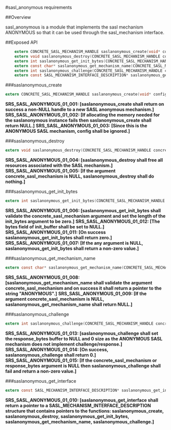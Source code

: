 #sasl_anonymous requirements
 
##Overview

sasl_anonymous is a module that implements the sasl mechanism ANONYMOUS so that it can be used through the sasl_mechanism interface.

##Exposed API

```C
	extern CONCRETE_SASL_MECHANISM_HANDLE saslanonymous_create(void* config);
	extern void saslanonymous_destroy(CONCRETE_SASL_MECHANISM_HANDLE concrete_sasl_mechanism);
	extern int saslanonymous_get_init_bytes(CONCRETE_SASL_MECHANISM_HANDLE concrete_sasl_mechanism, SASL_MECHANISM_BYTES* init_bytes);
	extern const char* saslanonymous_get_mechanism_name(CONCRETE_SASL_MECHANISM_HANDLE concrete_sasl_mechanism);
	extern int saslanonymous_challenge(CONCRETE_SASL_MECHANISM_HANDLE concrete_sasl_mechanism, const SASL_MECHANISM_BYTES* challenge_bytes, SASL_MECHANISM_BYTES* response_bytes);
	extern const SASL_MECHANISM_INTERFACE_DESCRIPTION* saslanonymous_get_interface(void);
```

###saslanonymous_create

```C
extern CONCRETE_SASL_MECHANISM_HANDLE saslanonymous_create(void* config);
```

**SRS_SASL_ANONYMOUS_01_001: [**saslanonymous_create shall return on success a non-NULL handle to a new SASL anonymous mechanism.**]** 
**SRS_SASL_ANONYMOUS_01_002: [**If allocating the memory needed for the saslanonymous instance fails then saslanonymous_create shall return NULL.**]** 
**SRS_SASL_ANONYMOUS_01_003: [**Since this is the ANONYMOUS SASL mechanism, config shall be ignored.**]**

###saslanonymous_destroy

```C
extern void saslanonymous_destroy(CONCRETE_SASL_MECHANISM_HANDLE concrete_sasl_mechanism);
```

**SRS_SASL_ANONYMOUS_01_004: [**saslanonymous_destroy shall free all resources associated with the SASL mechanism.**]** 
**SRS_SASL_ANONYMOUS_01_005: [**If the argument concrete_sasl_mechanism is NULL, saslanonymous_destroy shall do nothing.**]**

###saslanonymous_get_init_bytes

```C
extern int saslanonymous_get_init_bytes(CONCRETE_SASL_MECHANISM_HANDLE concrete_sasl_mechanism, INIT_BYTES* init_bytes);
```

**SRS_SASL_ANONYMOUS_01_006: [**saslanonymous_get_init_bytes shall validate the concrete_sasl_mechanism argument and set the length of the init_bytes argument to be zero.**]** 
**SRS_SASL_ANONYMOUS_01_012: [**The bytes field of init_buffer shall be set to NULL.**]** 
**SRS_SASL_ANONYMOUS_01_011: [**On success saslanonymous_get_init_bytes shall return zero.**]** 
**SRS_SASL_ANONYMOUS_01_007: [**If the any argument is NULL, saslanonymous_get_init_bytes shall return a non-zero value.**]**

###saslanonymous_get_mechanism_name

```C
extern const char* saslanonymous_get_mechanism_name(CONCRETE_SASL_MECHANISM_HANDLE concrete_sasl_mechanism);
```

**SRS_SASL_ANONYMOUS_01_008: [**saslanonymous_get_mechanism_name shall validate the argument concrete_sasl_mechanism and on success it shall return a pointer to the string "ANONYMOUS".**]** 
**SRS_SASL_ANONYMOUS_01_009: [**If the argument concrete_sasl_mechanism is NULL, saslanonymous_get_mechanism_name shall return NULL.**]** 

###saslanonymous_challenge

```C
extern int saslanonymous_challenge(CONCRETE_SASL_MECHANISM_HANDLE concrete_sasl_mechanism, const SASL_MECHANISM_BYTES* challenge_bytes, SASL_MECHANISM_BYTES* response_bytes);
```

**SRS_SASL_ANONYMOUS_01_013: [**saslanonymous_challenge shall set the response_bytes buffer to NULL and 0 size as the ANONYMOUS SASL mechanism does not implement challenge/response.**]** 
**SRS_SASL_ANONYMOUS_01_014: [**On success, saslanonymous_challenge shall return 0.**]** 
**SRS_SASL_ANONYMOUS_01_015: [**If the concrete_sasl_mechanism or response_bytes argument is NULL then saslanonymous_challenge shall fail and return a non-zero value.**]** 

###saslanonymous_get_interface

```C
extern const SASL_MECHANISM_INTERFACE_DESCRIPTION* saslanonymous_get_interface(void);
```

**SRS_SASL_ANONYMOUS_01_010: [**saslanonymous_get_interface shall return a pointer to a SASL_MECHANISM_INTERFACE_DESCRIPTION  structure that contains pointers to the functions: saslanonymous_create, saslanonymous_destroy, saslanonymous_get_init_bytes, saslanonymous_get_mechanism_name, saslanonymous_challenge.**]** 
